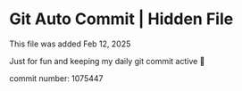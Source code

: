 # Git Auto Commit | Hidden File

This file was added Feb 12, 2025

Just for fun and keeping my daily git commit active 🤪

commit number: 1075447
